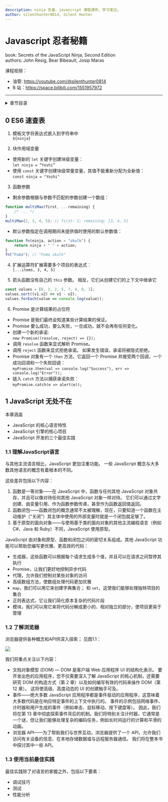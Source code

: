 ```yaml
---
description: ninja 忍者。javascript 课程课件，学习笔记。  
author: silenthunter0814, Silent Hunter
---
```


# Javascript 忍者秘籍

book: Secrets of the JavaScript Ninja, Second Edition  
authors: John Resig, Bear Bibeault, Josip Maras

课程视频：
- 油管: https://youtube.com/@silenthunter0814
- B 站：https://space.bilibili.com/1551957972

---  
<details>
<summary>章节目录</summary>

[[toc]]

</details>

## 0 ES6 速查表

1. 模板文字将表达式嵌入到字符串中  
`${ninja}`

2. 块作用域变量  
  - 使用新的 `let` 关键字创建块级变量：  
  `let ninja = “Yoshi”`
  - 使用 `const` 关键字创建块级常量变量，其值不能重新分配为全新值：  
  `const ninja = "Yoshi"`

3. 函数参数
  - 剩余参数根据与参数不匹配的参数创建一个数组：

```js
function multiMax(first, ...remaining) {
    /* ... */
}
multiMax(2, 3, 4, 5); // first: 2; remaining: [3, 4, 5]
```

  - 默认参数指定在调用期间未提供值时使用的默认参数值：

```js
function fn(ninja, action = "skulk") {
    return ninja + " " + action;
}
fn("Fuma"); // "Fuma skulk"
```

4. 扩展运算符扩展需要多个项目的表达式：  
  `[...items, 3, 4, 5]`

5. 箭头函数没有自己的 `this` 参数。 相反，它们从创建它们的上下文中继承它

```js
const values = [0, 3, 2, 5, 7, 4, 8, 1];
values.sort((v1,v2) => v1 - v2);
values.forEach(value => console.log(value));
```

6. Promise 是计算结果的占位符 

  - Promise 是我们最终会知道某些计算结果的保证。 
  - Promise 要么成功，要么失败，一旦成功，就不会再有任何变化。
  - 创建一个新的承诺:   
  `new Promise((resolve, reject) => {});`
  - 调用 `resolve` 函数来显式解析 Promise。 
  - 调用 `reject` 函数来显式拒绝承诺。 如果发生错误，承诺将被隐式拒绝。
  - Promise 对象有一个 `then` 方法，它返回一个 Promise 并接受两个回调，一个成功回调和一个失败回调：  
  `myPromise.then(val => console.log("Success"), err => console.log("Error"));`
  - 链入 `catch` 方法以捕获承诺失败：  
  `myPromise.catch(e => alert(e));`

## 1 JavaScript 无处不在

本章涵盖
- JavaScript 的核心语言特性
- JavaScript 引擎的核心项目
- JavaScript 开发的三个最佳实践

### 1.1 理解JavaScript语言

与其他主流语言相比，JavaScript 更加注重功能。 一些 JavaScript 概念与大多数其他语言的概念有着根本的不同。

这些差异包括以下内容：
1. 函数是一等对象——在 JavaScript 中，函数与任何其他 JavaScript 对象共存，并且可以像对待任何其他 JavaScript 对象一样对待。 它们可以通过文字创建、由变量引用、作为函数参数传递，甚至作为函数返回值返回。
2. 函数闭包——函数闭包的概念通常不太被理解，现在，只要知道一个函数在主动维护（“关闭”）其主体中使用的外部变量时就是一个闭包就足够了。
3. 基于原型的面向对象——与使用基于类的面向对象的其他主流编程语言（例如 C#、Java 和 Ruby）不同，JavaScript 使用原型。

JavaScript 由对象和原型、函数和闭包之间的密切关系组成。其他 JavaScript 功能可以帮助您编写更优雅、更高效的代码：
- 生成器，这些函数可以根据每个请求生成多个值，并且可以在请求之间暂停其执行
- Promise，让我们更好地控制异步代码
- 代理，允许我们控制对某些对象的访问
- 高级数组方法，使数组处理代码更加优雅
- `map`，我们可以用它来创建字典集合； 和 `set`，这使我们能够处理独特项目的集合
- 正则表达式，它让我们简化原本复杂的代码片段
- 模块，我们可以用它来将代码分解成更小的、相对独立的部分，使项目更易于管理

### 1.2 了解浏览器

浏览器提供各种概念和API供深入探索； 见图1.1：

![](https://silenthunter0814.github.io/pub/web03/1.1.png)

我们将重点关注以下内容：
- 文档对象模型 (DOM) — DOM 是客户端 Web 应用程序 UI 的结构化表示。 要开发出色的应用程序，您不仅需要深入了解 JavaScript 的核心机制，还需要研究 DOM 的构造方式（第 2 章）以及如何编写有效的代码来操作 DOM（第 12 章）。 这将使高级、高度动态的 UI 的创建触手可及。
- 事件——绝大多数 JavaScript 应用程序都是事件驱动的应用程序，这意味着大多数代码是在响应特定事件的上下文中执行的。 事件的示例包括网络事件、计时器和用户生成的事件（例如单击、鼠标移动、按下键盘等）。 因此，我们将在第 13 章中彻底探索事件背后的机制。我们将特别关注计时器，它通常是一个谜，但让我们能够处理复杂的编码任务，例如长时间运行的计算和平滑的动画。
- 浏览器 API——为了帮助我们与世界互动，浏览器提供了一个 API，允许我们访问有关设备的信息、在本地存储数据或与远程服务器通信。 我们将在整本书中探讨其中一些 API。

### 1.3 使用当前最佳实践

最佳实践除了对语言的掌握之外，包括以下要素：
- 调试技巧
- 测试
- 性能分析

